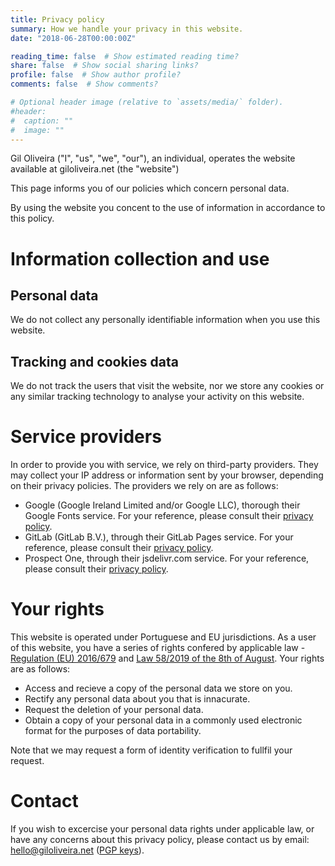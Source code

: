 ```yaml
---
title: Privacy policy
summary: How we handle your privacy in this website.
date: "2018-06-28T00:00:00Z"

reading_time: false  # Show estimated reading time?
share: false  # Show social sharing links?
profile: false  # Show author profile?
comments: false  # Show comments?

# Optional header image (relative to `assets/media/` folder).
#header:
#  caption: ""
#  image: ""
---
```


Gil Oliveira ("I", "us", "we", "our"), an individual, operates the website available at giloliveira.net (the "website")

This page informs you of our policies which concern personal data.

By using the website you concent to the use of information in accordance to this policy.

# Information collection and use

## Personal data
We do not collect any personally identifiable information when you use this website.

## Tracking and cookies data
We do not track the users that visit the website, nor we store any cookies or any similar tracking technology to analyse your activity on this website.


# Service providers

In order to provide you with service, we rely on third-party providers. They may collect your IP address or information sent by your browser, depending on their
privacy policies. The providers we rely on are as follows:

- Google (Google Ireland Limited and/or Google LLC), thorough their Google Fonts service. For your reference, please consult their [privacy policy](https://policies.google.com/privacy).
- GitLab (GitLab B.V.), through their GitLab Pages service. For your reference, please consult their [privacy policy](https://about.gitlab.com/privacy/).
- Prospect One, through their jsdelivr.com service. For your reference, please consult their [privacy policy](https://www.jsdelivr.com/terms/privacy-policy-jsdelivr-com).

# Your rights

This website is operated under Portuguese and EU jurisdictions. As a user of this website, you have a series of rights confered by applicable law - [Regulation (EU) 2016/679](https://eur-lex.europa.eu/eli/reg/2016/679/oj) and [Law 58/2019 of the 8th of August](https://dre.pt/dre/detalhe/lei/58-2019-123815982). Your rights are as follows:

- Access and recieve a copy of the personal data we store on you.
- Rectify any personal data about you that is innacurate.
- Request the deletion of your personal data.
- Obtain a copy of your personal data in a commonly used electronic format for the purposes of data portability.

Note that we may request a form of identity verification to fullfil your request.


# Contact

If you wish to excercise your personal data rights under applicable law, or have any concerns about this privacy policy, please contact us by email: [hello@giloliveira.net](mailto:hello@giloliveira.net) ([PGP keys](https://keybase.io/giloliveira/pgp_keys.asc)).

